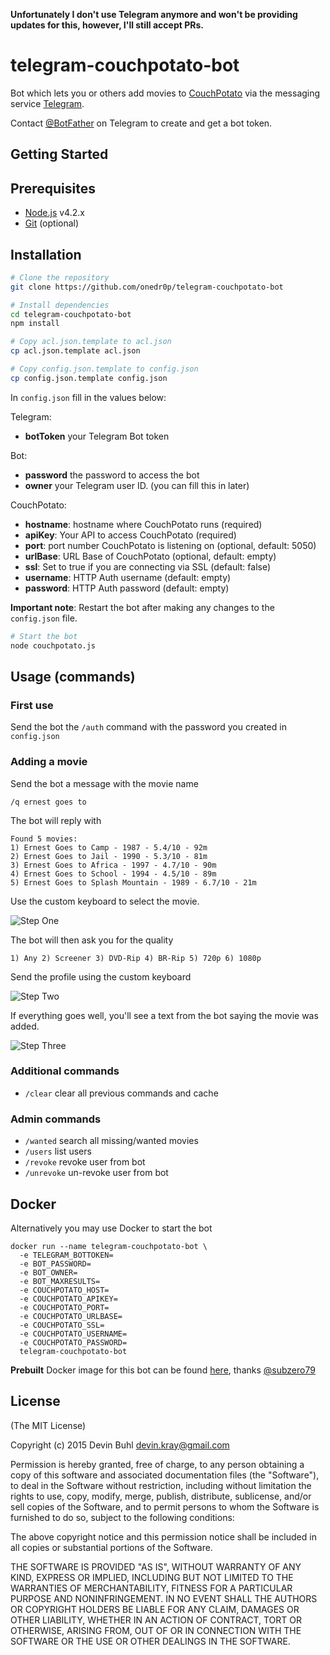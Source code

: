 **Unfortunately I don't use Telegram anymore and won't be providing updates for this, however, I'll still accept PRs.**

# telegram-couchpotato-bot

Bot which lets you or others add movies to [CouchPotato](https://couchpota.to/) via the messaging service [Telegram](https://telegram.org/).

Contact [@BotFather](http://telegram.me/BotFather) on Telegram to create and get a bot token.

Getting Started
---------------

## Prerequisites
- [Node.js](http://nodejs.org) v4.2.x
- [Git](https://git-scm.com/downloads) (optional)

## Installation

```bash
# Clone the repository
git clone https://github.com/onedr0p/telegram-couchpotato-bot
```

```bash
# Install dependencies
cd telegram-couchpotato-bot
npm install
```

```bash
# Copy acl.json.template to acl.json
cp acl.json.template acl.json
```

```bash
# Copy config.json.template to config.json
cp config.json.template config.json
```

In `config.json` fill in the values below:

Telegram:
- **botToken** your Telegram Bot token

Bot:
- **password** the password to access the bot
- **owner** your Telegram user ID. (you can fill this in later)

CouchPotato:
- **hostname**: hostname where CouchPotato runs (required)
- **apiKey**: Your API to access CouchPotato (required)
- **port**: port number CouchPotato is listening on (optional, default: 5050)
- **urlBase**: URL Base of CouchPotato (optional, default: empty)
- **ssl**: Set to true if you are connecting via SSL (default: false)
- **username**: HTTP Auth username (default: empty)
- **password**: HTTP Auth password (default: empty)

**Important note**: Restart the bot after making any changes to the `config.json` file.

```bash
# Start the bot
node couchpotato.js
```

## Usage (commands)

### First use
Send the bot the `/auth` command with the password you created in `config.json`

### Adding a movie

Send the bot a message with the movie name

`/q ernest goes to`

The bot will reply with

```
Found 5 movies:
1) Ernest Goes to Camp - 1987 - 5.4/10 - 92m
2) Ernest Goes to Jail - 1990 - 5.3/10 - 81m
3) Ernest Goes to Africa - 1997 - 4.7/10 - 90m
4) Ernest Goes to School - 1994 - 4.5/10 - 89m
5) Ernest Goes to Splash Mountain - 1989 - 6.7/10 - 21m
```

Use the custom keyboard to select the movie.

![Step One](https://raw.githubusercontent.com/onedr0p/telegram-couchpotato-bot/master/examples/step_1.png)

The bot will then ask you for the quality

```
1) Any 2) Screener 3) DVD-Rip 4) BR-Rip 5) 720p 6) 1080p
```

Send the profile using the custom keyboard

![Step Two](https://raw.githubusercontent.com/onedr0p/telegram-couchpotato-bot/master/examples/step_2.png)

If everything goes well, you'll see a text from the bot saying the movie was added.

![Step Three](https://raw.githubusercontent.com/onedr0p/telegram-couchpotato-bot/master/examples/step_3.png)

### Additional commands
* `/clear` clear all previous commands and cache

### Admin commands
* `/wanted` search all missing/wanted movies
* `/users` list users
* `/revoke` revoke user from bot
* `/unrevoke` un-revoke user from bot

## Docker
Alternatively you may use Docker to start the bot
```
docker run --name telegram-couchpotato-bot \
  -e TELEGRAM_BOTTOKEN=
  -e BOT_PASSWORD=
  -e BOT_OWNER=
  -e BOT_MAXRESULTS=
  -e COUCHPOTATO_HOST=
  -e COUCHPOTATO_APIKEY=
  -e COUCHPOTATO_PORT=
  -e COUCHPOTATO_URLBASE=
  -e COUCHPOTATO_SSL=
  -e COUCHPOTATO_USERNAME=
  -e COUCHPOTATO_PASSWORD=
  telegram-couchpotato-bot
```

**Prebuilt** Docker image for this bot can be found [here](https://hub.docker.com/r/subzero79/docker-telegram-couchpotato-bot), thanks [@subzero79](https://github.com/subzero79)

## License
(The MIT License)

Copyright (c) 2015 Devin Buhl <devin.kray@gmail.com>

Permission is hereby granted, free of charge, to any person obtaining
a copy of this software and associated documentation files (the
"Software"), to deal in the Software without restriction, including
without limitation the rights to use, copy, modify, merge, publish,
distribute, sublicense, and/or sell copies of the Software, and to
permit persons to whom the Software is furnished to do so, subject to
the following conditions:

The above copyright notice and this permission notice shall be
included in all copies or substantial portions of the Software.

THE SOFTWARE IS PROVIDED "AS IS", WITHOUT WARRANTY OF ANY KIND,
EXPRESS OR IMPLIED, INCLUDING BUT NOT LIMITED TO THE WARRANTIES OF
MERCHANTABILITY, FITNESS FOR A PARTICULAR PURPOSE AND
NONINFRINGEMENT. IN NO EVENT SHALL THE AUTHORS OR COPYRIGHT HOLDERS BE
LIABLE FOR ANY CLAIM, DAMAGES OR OTHER LIABILITY, WHETHER IN AN ACTION
OF CONTRACT, TORT OR OTHERWISE, ARISING FROM, OUT OF OR IN CONNECTION
WITH THE SOFTWARE OR THE USE OR OTHER DEALINGS IN THE SOFTWARE.
